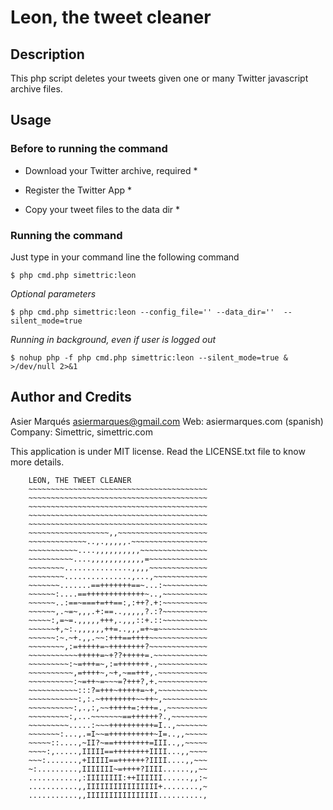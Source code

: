 # Leon, the tweet cleaner

## Description
This php script deletes your tweets given one or many Twitter javascript archive files.


## Usage

### Before to running the command

* Download your Twitter archive, required *

* Register the Twitter App *

* Copy your tweet files to the data dir *

### Running the command

Just type in your command line the following command

    $ php cmd.php simettric:leon

*Optional parameters*

    $ php cmd.php simettric:leon --config_file='' --data_dir=''  --silent_mode=true

*Running in background, even if user is logged out*

    $ nohup php -f php cmd.php simettric:leon --silent_mode=true & >/dev/null 2>&1


## Author and Credits

Asier Marqués <asiermarques@gmail.com>
Web:     asiermarques.com (spanish)
Company: Simettric, simettric.com

This application is under MIT license.
Read the LICENSE.txt file to know more details.

        LEON, THE TWEET CLEANER
        ~~~~~~~~~~~~~~~~~~~~~~~~~~~~~~~~~~~~~~~~
        ~~~~~~~~~~~~~~~~~~~~~~~~~~~~~~~~~~~~~~~~
        ~~~~~~~~~~~~~~~~~~~~~~~~~~~~~~~~~~~~~~~~
        ~~~~~~~~~~~~~~~~~~~~~~~~~~~~~~~~~~~~~~~~
        ~~~~~~~~~~~~~~~~~~~~~~~~~~~~~~~~~~~~~~~~
        ~~~~~~~~~~~~~~~~~~,,~~~~~~~~~~~~~~~~~~~~
        ~~~~~~~~~~~~~..,.,,,,,.~~~~~~~~~~~~~~~~~
        ~~~~~~~~~~~....,,,,,,,,,,~~~~~~~~~~~~~~~
        ~~~~~~~~~~....,,,,,,,,,,,,=~~~~~~~~~~~~~
        ~~~~~~~~...............,,,,~~~~~~~~~~~~~
        ~~~~~~~~...............,...,~~~~~~~~~~~~
        ~~~~~~~.......==+++++++==~...:~~~~~~~~~~
        ~~~~~~:....==+++++++++++++~..,~~~~~~~~~~
        ~~~~~~..:==~===+=++==:,:++?.+:~~~~~~~~~~
        ~~~~~~,.~=~,,,.+:==..,,,,,?.:?~~~~~~~~~~
        ~~~~~:,=~=.,,,,,+++,.,,,::+.::~~~~~~~~~~
        ~~~~~~+,~:.,,,,,,++=..,,,=+~=~~~~~~~~~~~
        ~~~~~~:~.~+.,,.~~:+++==++++~~~~~~~~~~~~~
        ~~~~~~~~,:=+++++=~++++++++?~~~~~~~~~~~~~
        ~~~~~~~~~~~+++++=~+??+++++=.~~~~~~~~~~~~
        ~~~~~~~~~:~=+++=~,:=+++++++.,~~~~~~~~~~~
        ~~~~~~~~~~,=++++~,~+,~==+++,.~~~~~~~~~~~
        ~~~~~~~~~~:~=++~=~~~=?+++?,+.~~~~~~~~~~~
        ~~~~~~~~~~~:::?=+++~+++++=~+,~~~~~~~~~~~
        ~~~~~~~~~~~:,:.~++++++++~~++~,~~~~~~~~~~
        ~~~~~~~~~~:,.,:,~~+++++=:+++=.,~~~~~~~~~
        ~~~~~~~~~:,...~~~~~~~==++++++?.,~~~~~~~~
        ~~~~~~~~~.....:~~~++++++++++=I..,~~~~~~~
        ~~~~~~~:...,.=I~~=++++++++++~I=..,,~~~~~
        ~~~~~::....,~II?~==++++++++=III..,,~~~~~
        ~~~~:,.....,IIIII==++++++++IIII...,,~~~~
        ~~~:.......,+IIIII==++++++?IIII....,,~~~
        ~:.........,IIIIIII~=++++?IIII......,,~~
        ...........,:IIIIIIII:++IIIIII......,,:~
        ...........,,IIIIIIIIIIIIIIII+........,~
        ...........,,IIIIIIIIIIIIIIII..........,
